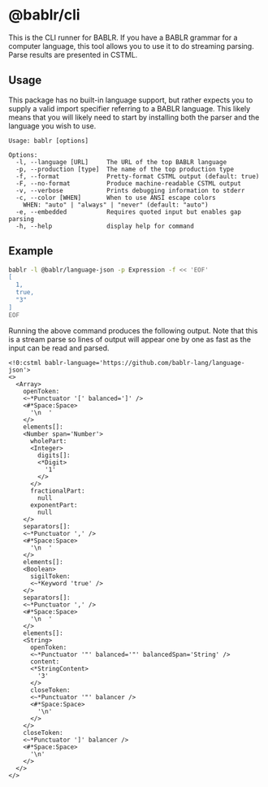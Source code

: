 # @bablr/cli

This is the CLI runner for BABLR. If you have a BABLR grammar for a computer language, this tool allows you to use it to do streaming parsing. Parse results are presented in CSTML.

## Usage

This package has no built-in language support, but rather expects you to supply a valid import specifier referring to a BABLR language. This likely means that you will likely need to start by installing both the parser and the language you wish to use.

```
Usage: bablr [options]

Options:
  -l, --language [URL]     The URL of the top BABLR language
  -p, --production [type]  The name of the top production type
  -f, --format             Pretty-format CSTML output (default: true)
  -F, --no-format          Produce machine-readable CSTML output
  -v, --verbose            Prints debugging information to stderr
  -c, --color [WHEN]       When to use ANSI escape colors
    WHEN: "auto" | "always" | "never" (default: "auto")
  -e, --embedded           Requires quoted input but enables gap parsing
  -h, --help               display help for command
```

## Example

```bash
bablr -l @bablr/language-json -p Expression -f << 'EOF'
[
  1,
  true,
  "3"
]
EOF
```

Running the above command produces the following output. Note that this is a stream parse so lines of output will appear one by one as fast as the input can be read and parsed.

```cstml
<!0:cstml bablr-language='https://github.com/bablr-lang/language-json'>
<>
  <Array>
    openToken:
    <~*Punctuator '[' balanced=']' />
    <#*Space:Space>
      '\n  '
    </>
    elements[]:
    <Number span='Number'>
      wholePart:
      <Integer>
        digits[]:
        <*Digit>
          '1'
        </>
      </>
      fractionalPart:
        null
      exponentPart:
        null
    </>
    separators[]:
    <~*Punctuator ',' />
    <#*Space:Space>
      '\n  '
    </>
    elements[]:
    <Boolean>
      sigilToken:
      <~*Keyword 'true' />
    </>
    separators[]:
    <~*Punctuator ',' />
    <#*Space:Space>
      '\n  '
    </>
    elements[]:
    <String>
      openToken:
      <~*Punctuator '"' balanced='"' balancedSpan='String' />
      content:
      <*StringContent>
        '3'
      </>
      closeToken:
      <~*Punctuator '"' balancer />
      <#*Space:Space>
        '\n'
      </>
    </>
    closeToken:
    <~*Punctuator ']' balancer />
    <#*Space:Space>
      '\n'
    </>
  </>
</>
```
